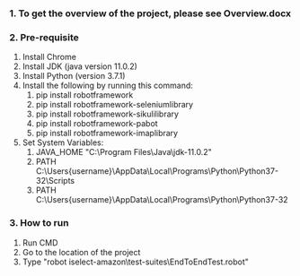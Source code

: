 ### 1. To get the overview of the project, please see Overview.docx

### 2. Pre-requisite
1. Install Chrome
2. Install JDK (java version 11.0.2)
3. Install Python (version 3.7.1)
4. Install the following by running this command: 
      1. pip install robotframework 
      2. pip install robotframework-seleniumlibrary 
      3. pip install robotframework-sikulilibrary 
      4. pip install robotframework-pabot 
      5. pip install robotframework-imaplibrary
5. Set System Variables: 
      1. JAVA_HOME "C:\Program Files\Java\jdk-11.0.2" 
      2. PATH C:\Users{username}\AppData\Local\Programs\Python\Python37-32\Scripts 
      3. PATH C:\Users{username}\AppData\Local\Programs\Python\Python37-32

### 3. How to run
1. Run CMD
2. Go to the location of the project
3. Type "robot iselect-amazon\test-suites\EndToEndTest.robot"
